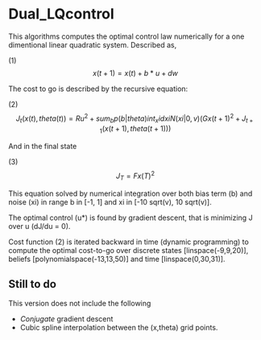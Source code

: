 # Dual_LQcontrol

This algorithms computes the optimal control law numerically for a one dimentional linear quadratic system. Described as,

(1) $$x(t+1) = x(t) + b*u + dw$$

The cost to go is described by the recursive equation:

(2) $$J_t (x(t), theta(t)) = Ru^2 + sum_b p(b|theta) int_xi dxi N(xi|0,v) (Gx(t+1)^2 + J_{t+1} (x(t+1), theta(t+1)))$$

And in the final state

(3) $$J_T = Fx(T)^2$$

This equation solved by numerical integration over both bias term (b) and noise (xi) in range b in [-1, 1] and xi in [-10 sqrt(v), 10 sqrt(v)].

The optimal control (u*) is found by gradient descent, that is minimizing J over u (dJ/du = 0). 

Cost function (2) is iterated backward in time (dynamic programming) to compute the optimal cost-to-go over discrete states [linspace(-9,9,20)], beliefs [polynomialspace(-13,13,50)] and time [linspace(0,30,31)].


## Still to do
This version does not include the following
* *Conjugate* gradient descent
* Cubic spline interpolation between the (x,theta) grid points.

